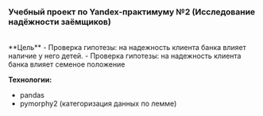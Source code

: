 ﻿### Учебный проект по Yandex-практимуму №2 (Исследование надёжности заёмщиков)
</br>
**Цель**
- Проверка гипотезы: на надежность клиента банка влияет наличие у него детей.
- Проверка гипотезы: на надежность клиента банка влияет семеное положение

**Технологии:**   
- pandas
- pymorphy2 (категоризация данных по лемме)
